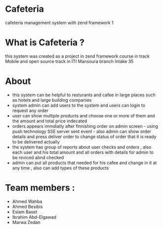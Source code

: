 # Cafeteria
cafeteria management system with zend framework 1 
# What is Cafeteria ?
this system was created as a project in zend framework course in track Mobile and open source track in  ITI Mansoura branch Intake 35 
# About 
- this system can be helpful to resturants and cafee in large places such as hotels and large building companies 
- system admin can add users to the system and users can login to request any order 
- user can show multiple products and choose one or more of them and the amount and total price indecated 
- orders appears immdiatly after finnishing order on admin screen - using push technology SSE server sent event  - also admin can show order details and press deliver order to change status of order that it is ready to be delivered actually 
- the system has group of reports about user checks and orders , also each user and his total amount and all orders with details for admin to be reviced abnd checked 
- admin can put all products that needed for his cafee and change in it at any time , also  can add types of these products 


# Team members :
- Ahmed Wahba 
- Ahmed Besibis 
- Eslam Baset 
- Ibrahim Abd-Elgawad
- Marwa Zedan 
